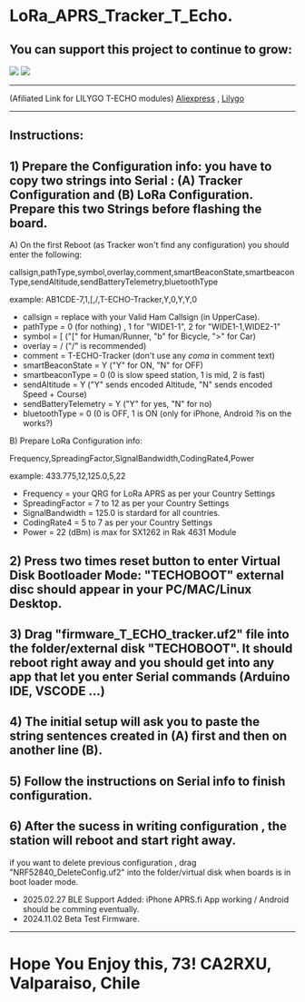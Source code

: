 # LoRa_APRS_Tracker_T_Echo.

## You can support this project to continue to grow:

[<img src="https://github.com/richonguzman/LoRa_APRS_Tracker/blob/main/images/github-sponsors.png">](https://github.com/sponsors/richonguzman)     [<img src="https://github.com/richonguzman/LoRa_APRS_Tracker/blob/main/images/paypalme.png">](http://paypal.me/richonguzman)


____________________________________________________

(Afiliated Link for LILYGO T-ECHO modules)
[Aliexpress](https://s.click.aliexpress.com/e/_DmcgSyp) , [Lilygo](https://www.lilygo.cc/products/t-echo?bg_ref=M1lDRSwoKN)

____________________________________________________


## Instructions:

## 1) Prepare the Configuration info: you have to copy two strings into __Serial__ : (A) Tracker Configuration and (B) LoRa Configuration. Prepare this two Strings before flashing the board.

A) On the first Reboot (as Tracker won't find any configuration) you should enter the following:

callsign,pathType,symbol,overlay,comment,smartBeaconState,smartbeaconType,sendAltitude,sendBatteryTelemetry,bluetoothType

example: AB1CDE-7,1,[,/,T-ECHO-Tracker,Y,0,Y,Y,0


- callsign             = replace with your Valid Ham Callsign (in UpperCase).
- pathType             = 0 (for nothing) , 1 for "WIDE1-1", 2 for "WIDE1-1,WIDE2-1"
- symbol               = [ ("[" for Human/Runner, "b" for Bicycle, ">" for Car)
- overlay              = / ("/" is recommended)
- comment              = T-ECHO-Tracker (don't use any *coma* in comment text)
- smartBeaconState     = Y ("Y" for ON, "N" for OFF)
- smartbeaconType      = 0 (0 is slow speed station, 1 is mid, 2 is fast)
- sendAltitude         = Y ("Y" sends encoded Altitude, "N" sends encoded Speed + Course)
- sendBatteryTelemetry = Y ("Y" for yes, "N" for no)
- bluetoothType        = 0 (0 is OFF, 1 is ON (only for iPhone, Android ?is on the works?)

B) Prepare LoRa Configuration info:

Frequency,SpreadingFactor,SignalBandwidth,CodingRate4,Power

example: 433.775,12,125.0,5,22

- Frequency       = your QRG for LoRa APRS as per your Country Settings
- SpreadingFactor = 7 to 12 as per your Country Settings
- SignalBandwidth = 125.0 is stardard for all countries.
- CodingRate4     = 5 to 7 as per your Country Settings
- Power           = 22 (dBm) is max for SX1262 in Rak 4631 Module


## 2) Press two times reset button to enter Virtual Disk Bootloader Mode: "TECHOBOOT" external disc should appear in your PC/MAC/Linux Desktop.

## 3) Drag "firmware_T_ECHO_tracker.uf2" file into the folder/external disk "TECHOBOOT". It should reboot right away and you should get into any app that let you enter __Serial__ commands (Arduino IDE, VSCODE ...)

## 4) The initial setup will ask you to paste the string sentences created in __(A)__ first and then on another line __(B)__.

## 5) Follow the instructions on __Serial__ info to finish configuration.

## 6) After the sucess in writing configuration , the station will reboot and start right away.

   
if you want to delete previous configuration , drag "NRF52840_DeleteConfig.uf2" into the folder/virtual disk when boards is in boot loader mode.

- 2025.02.27 BLE Support Added: iPhone APRS.fi App working / Android should be comming eventually.
- 2024.11.02 Beta Test Firmware.

___________________________________________________

# Hope You Enjoy this, 73! CA2RXU, Valparaiso, Chile
